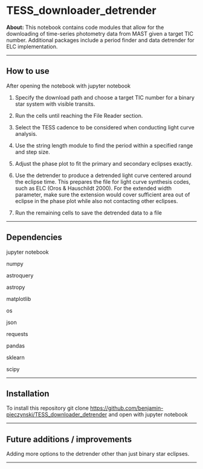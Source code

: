 # TESS_downloader_detrender
**About:** This notebook contains code modules that allow for the downloading of time-series photometry data from MAST given a target TIC number. Additional packages include a period finder and data detrender for  ELC implementation.

****

## How to use

After opening the notebook with jupyter notebook

1) Specify the download path and choose a target TIC number for a binary star system with visible transits.

2) Run the cells until reaching the File Reader section.

3) Select the TESS cadence to be considered when conducting light curve analysis.

4) Use the string length module to find the period within a specified range and step size.

5) Adjust the phase plot to fit the primary and secondary eclipses exactly.

6) Use the detrender to produce a detrended light curve centered around the eclipse time. This prepares the file for light curve synthesis codes, such as ELC (Oros & Hauschildt 2000). For the extended width parameter, make sure the extension would cover sufficient area out of eclipse in the phase plot while also not contacting other eclipses.

7) Run the remaining cells to save the detrended data to a file

****

## Dependencies

jupyter notebook

numpy

astroquery

astropy

matplotlib

os

json

requests

pandas

sklearn

scipy

****

## Installation

To install this repository git clone https://github.com/benjamin-pieczynski/TESS_downloader_detrender and open with jupyter notebook

****

## Future additions / improvements

Adding more options to the detrender other than just binary star eclipses.

****
